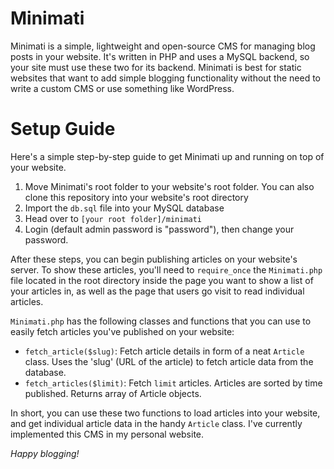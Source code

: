 # Minimati

Minimati is a simple, lightweight and open-source CMS for managing blog posts in your website. It's written in 
PHP and uses a MySQL backend, so your site must use these two for its backend. Minimati is best
for static websites that want to add simple blogging functionality without the need to write a custom
CMS or use something like WordPress.

# Setup Guide

Here's a simple step-by-step guide to get Minimati up and running on top of your website.

<ol>
    <li>Move Minimati's root folder to your website's root folder. You can also clone this repository into your website's root directory</li>
    <li>Import the <code>db.sql</code> file into your MySQL database</li>
    <li>Head over to <code>[your root folder]/minimati</code></li>
    <li>Login (default admin password is "password"), then change your password.</li>
</ol>

After these steps, you can begin publishing articles on your website's server. To show 
these articles, you'll need to `require_once` the `Minimati.php` file located in the root directory 
inside the page you want to show a list of your articles in, as well as the page that users go visit to read individual articles.<br>

`Minimati.php` has the following classes and functions that you can use to easily fetch articles you've published
on your website:

- `fetch_article($slug)`: Fetch article details in form of a neat `Article` class. Uses the 'slug' (URL of the article) to fetch article data from the database.
- `fetch_articles($limit)`: Fetch `limit` articles. Articles are sorted by time published. Returns array of Article objects.

In short, you can use these two functions to load articles into your website, and get individual article data in the handy `Article` class. I've currently implemented this CMS in my personal website.

*Happy blogging!*
